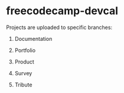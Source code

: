 # freecodecamp-devcal

Projects are uploaded to specific branches:

1. Documentation

2. Portfolio

3. Product

4. Survey

5. Tribute
